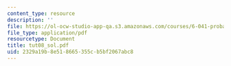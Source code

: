 ```yaml
---
content_type: resource
description: ''
file: https://ol-ocw-studio-app-qa.s3.amazonaws.com/courses/6-041-probabilistic-systems-analysis-and-applied-probability-spring-2006/2329a19b8e518665355cb5bf2067abc8_tut08_sol.pdf
file_type: application/pdf
resourcetype: Document
title: tut08_sol.pdf
uid: 2329a19b-8e51-8665-355c-b5bf2067abc8
---
```

